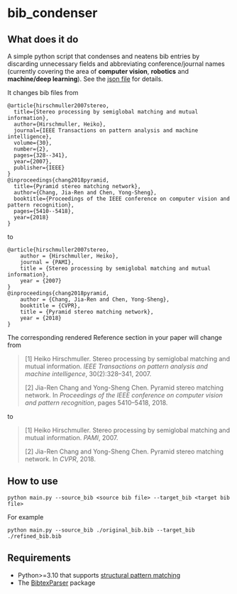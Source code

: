 # bib_condenser
## What does it do
A simple python script that condenses and neatens bib entries by discarding unnecessary fields and abbreviating conference/journal names (currently covering the area of **computer vision**, **robotics** and **machine/deep learning**). See the [json file](./setup.json) for details.

It changes bib files from
```
@article{hirschmuller2007stereo,
  title={Stereo processing by semiglobal matching and mutual information},
  author={Hirschmuller, Heiko},
  journal={IEEE Transactions on pattern analysis and machine intelligence},
  volume={30},
  number={2},
  pages={328--341},
  year={2007},
  publisher={IEEE}
}
@inproceedings{chang2018pyramid,
  title={Pyramid stereo matching network},
  author={Chang, Jia-Ren and Chen, Yong-Sheng},
  booktitle={Proceedings of the IEEE conference on computer vision and pattern recognition},
  pages={5410--5418},
  year={2018}
}
```
to
```
@article{hirschmuller2007stereo,
    author = {Hirschmuller, Heiko},
    journal = {PAMI},
    title = {Stereo processing by semiglobal matching and mutual information},
    year = {2007}
}
@inproceedings{chang2018pyramid,
    author = {Chang, Jia-Ren and Chen, Yong-Sheng},
    booktitle = {CVPR},
    title = {Pyramid stereo matching network},
    year = {2018}
}
```

The corresponding rendered Reference section in your paper will change from

> [1] Heiko Hirschmuller. Stereo processing by semiglobal matching and mutual information. *IEEE Transactions on pattern analysis and machine intelligence*, 30(2):328–341, 2007.
> 
>[2] Jia-Ren Chang and Yong-Sheng Chen. Pyramid stereo matching network. In *Proceedings of the IEEE conference on computer vision and pattern recognition*, pages 5410–5418, 2018.

to

>[1] Heiko Hirschmuller. Stereo processing by semiglobal matching and mutual information. *PAMI*, 2007.
>
>[2] Jia-Ren Chang and Yong-Sheng Chen. Pyramid stereo matching network. In *CVPR*, 2018.


## How to use
```
python main.py --source_bib <source bib file> --target_bib <target bib file>
```
For example
```
python main.py --source_bib ./original_bib.bib --target_bib ./refined_bib.bib
```


## Requirements
- Python>=3.10 that supports [structural pattern matching](https://docs.python.org/3.10/whatsnew/3.10.html#pep-634-structural-pattern-matching)
- The [BibtexParser](https://bibtexparser.readthedocs.io/en/master/index.html) package
